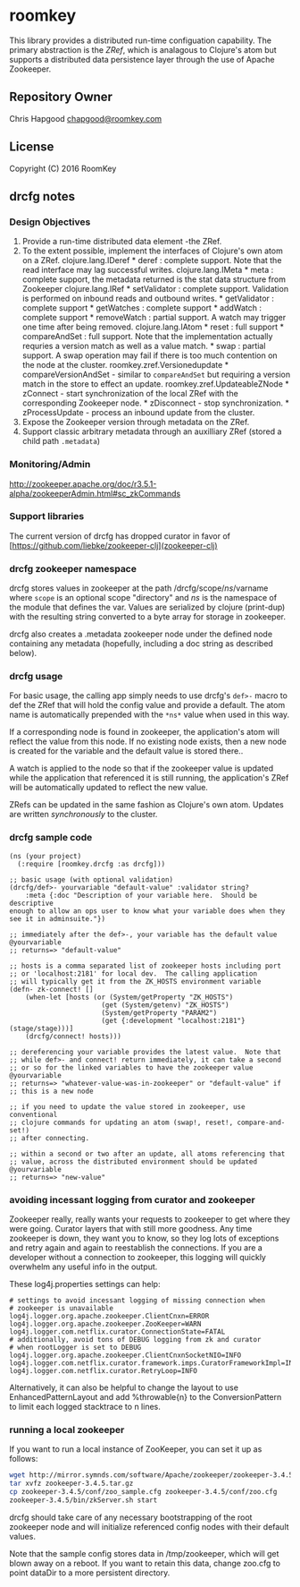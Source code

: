 # roomkey

This library provides a distributed run-time configuation capability.  The primary abstraction is
the *ZRef*, which is analagous to Clojure's atom but supports a distributed data persistence layer
through the use of Apache Zookeeper.

## Repository Owner
Chris Hapgood
chapgood@roomkey.com

## License

Copyright (C) 2016 RoomKey

## drcfg notes

### Design Objectives
1. Provide a run-time distributed data element -the ZRef.
2. To the extent possible, implement the interfaces of Clojure's own atom on a ZRef.
   clojure.lang.IDeref
	   * deref : complete support.  Note that the read interface may lag successful writes.
   clojure.lang.IMeta
	   * meta : complete support, the metadata returned is the stat data structure from Zookeeper
   clojure.lang.IRef
	   * setValidator : complete support.  Validation is performed on inbound reads and outbound writes.
	   * getValidator : complete support
	   * getWatches : complete support
	   * addWatch : complete support
	   * removeWatch : partial support.  A watch may trigger one time after being removed.
   clojure.lang.IAtom
	   * reset : full support
	   * compareAndSet : full support.  Note that the implementation actually requries a version match
	   as well as a value match.
	   * swap : partial support.  A swap operation may fail if there is too much contention on the node
	   at the cluster.
   roomkey.zref.Versionedupdate
	   * compareVersionAndSet - similar to `compareAndSet` but requiring a version match in the store
	   to effect an update.
   roomkey.zref.UpdateableZNode
	   * zConnect - start synchronization of the local ZRef with the corresponding Zookeeper node.
	   * zDisconnect - stop synchronization.
	   * zProcessUpdate - process an inbound update from the cluster.
3. Expose the Zookeeper version through metadata on the ZRef.
4. Support classic arbitrary metadata through an auxilliary ZRef (stored a child path `.metadata`)

### Monitoring/Admin
http://zookeeper.apache.org/doc/r3.5.1-alpha/zookeeperAdmin.html#sc_zkCommands

### Support libraries

The current version of drcfg has dropped curator in favor of [https://github.com/liebke/zookeeper-clj](zookeeper-clj)

### drcfg zookeeper namespace

drcfg stores values in zookeeper at the path /drcfg/scope/*ns*/varname where
`scope` is an optional scope "directory" and *ns* is the namespace of the
module that defines the var. Values are
serialized by clojure (print-dup) with the resulting string converted
to a byte array for storage in zookeeper.

drcfg also creates a .metadata zookeeper node under the defined node
containing any metadata (hopefully, including a doc string as
described below).

### drcfg usage

For basic usage, the calling app simply needs to use drcfg's `def>-`
macro to def the ZRef that will hold the config value and provide a
default. The atom name is automatically prepended with the `*ns*` value
when used in this way.

If a corresponding node is found in zookeeper, the application's atom
will reflect the value from this node. If no existing node exists,
then a new node is created for the variable and the default value is
stored there..

A watch is applied to the node so that if the zookeeper value is
updated while the application that referenced it is still running, the
application's ZRef will be automatically updated to reflect the new
value.

ZRefs can be updated in the same fashion as Clojure's own atom.  Updates
are written *synchronously* to the cluster.

### drcfg sample code

```
(ns (your project)
  (:require [roomkey.drcfg :as drcfg]))

;; basic usage (with optional validation)
(drcfg/def>- yourvariable "default-value" :validator string?
	:meta {:doc "Description of your variable here.  Should be descriptive
enough to allow an ops user to know what your variable does when they
see it in adminsuite."})

;; immediately after the def>-, your variable has the default value
@yourvariable
;; returns=> "default-value"

;; hosts is a comma separated list of zookeeper hosts including port 
;; or 'localhost:2181' for local dev.  The calling application 
;; will typically get it from the ZK_HOSTS environment variable
(defn- zk-connect! []
	(when-let [hosts (or (System/getProperty "ZK_HOSTS")
                       (get (System/getenv) "ZK_HOSTS")
                       (System/getProperty "PARAM2")
                       (get {:development "localhost:2181"} (stage/stage)))]
    (drcfg/connect! hosts)))

;; dereferencing your variable provides the latest value.  Note that 
;; while def>- and connect! return immediately, it can take a second
;; or so for the linked variables to have the zookeeper value
@yourvariable
;; returns=> "whatever-value-was-in-zookeeper" or "default-value" if
;; this is a new node

;; if you need to update the value stored in zookeeper, use conventional
;; clojure commands for updating an atom (swap!, reset!, compare-and-set!)
;; after connecting.

;; within a second or two after an update, all atoms referencing that
;; value, across the distributed environment should be updated
@yourvariable
;; returns=> "new-value"

```
### avoiding incessant logging from curator and zookeeper

Zookeeper really, really wants your requests to zookeeper to get where
they were going. Curator layers that with still more goodness. Any
time zookeeper is down, they want you to know, so they log lots of
exceptions and retry again and again to reestablish the connections.
If you are a developer without a connection to zookeeper, this logging
will quickly overwhelm any useful info in the output.

These log4j.properties settings can help:

```
# settings to avoid incessant logging of missing connection when 
# zookeeper is unavailable
log4j.logger.org.apache.zookeeper.ClientCnxn=ERROR
log4j.logger.org.apache.zookeeper.ZooKeeper=WARN
log4j.logger.com.netflix.curator.ConnectionState=FATAL
# additionally, avoid tons of DEBUG logging from zk and curator 
# when rootLogger is set to DEBUG
log4j.logger.org.apache.zookeeper.ClientCnxnSocketNIO=INFO
log4j.logger.com.netflix.curator.framework.imps.CuratorFrameworkImpl=INFO
log4j.logger.com.netflix.curator.RetryLoop=INFO
```

Alternatively, it can also be helpful to change the layout to use
EnhancedPatternLayout and add %throwable{n} to the ConversionPattern
to limit each logged stacktrace to n lines.

### running a local zookeeper

If you want to run a local instance of ZooKeeper, you can set it up as follows:

```bash
wget http://mirror.symnds.com/software/Apache/zookeeper/zookeeper-3.4.5/zookeeper-3.4.5.tar.gz
tar xvfz zookeeper-3.4.5.tar.gz
cp zookeeper-3.4.5/conf/zoo_sample.cfg zookeeper-3.4.5/conf/zoo.cfg
zookeeper-3.4.5/bin/zkServer.sh start
```

drcfg should take care of any necessary bootstrapping of the root
zookeeper node and will initialize referenced config nodes with their
default values.

Note that the sample config stores data in /tmp/zookeeper, which will
get blown away on a reboot. If you want to retain this data, change
zoo.cfg to point dataDir to a more persistent directory.
